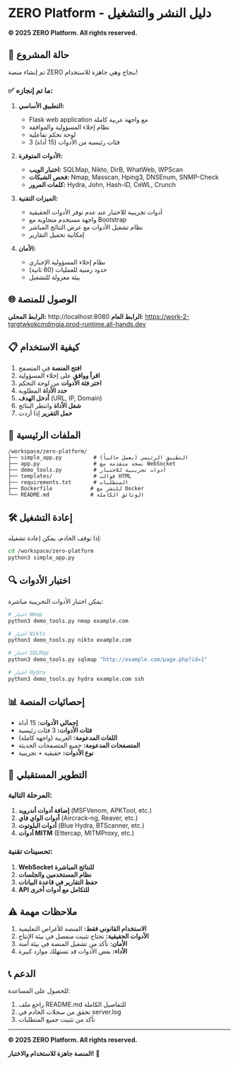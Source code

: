 # ZERO Platform - دليل النشر والتشغيل

**© 2025 ZERO Platform. All rights reserved.**

## 🚀 حالة المشروع

تم إنشاء منصة ZERO بنجاح وهي جاهزة للاستخدام!

### ✅ ما تم إنجازه:

1. **التطبيق الأساسي:**
   - Flask web application مع واجهة عربية كاملة
   - نظام إخلاء المسؤولية والموافقة
   - لوحة تحكم تفاعلية
   - 3 فئات رئيسية من الأدوات (15 أداة)

2. **الأدوات المتوفرة:**
   - **اختبار الويب:** SQLMap, Nikto, DirB, WhatWeb, WPScan
   - **فحص الشبكات:** Nmap, Masscan, Hping3, DNSEnum, SNMP-Check
   - **كلمات المرور:** Hydra, John, Hash-ID, CeWL, Crunch

3. **الميزات التقنية:**
   - أدوات تجريبية للاختبار عند عدم توفر الأدوات الحقيقية
   - واجهة مستخدم متجاوبة مع Bootstrap
   - نظام تشغيل الأدوات مع عرض النتائج المباشر
   - إمكانية تحميل التقارير

4. **الأمان:**
   - نظام إخلاء المسؤولية الإجباري
   - حدود زمنية للعمليات (60 ثانية)
   - بيئة معزولة للتشغيل

## 🌐 الوصول للمنصة

**الرابط المحلي:** http://localhost:8080
**الرابط العام:** https://work-2-tgrgtwkokcmdmgia.prod-runtime.all-hands.dev

## 📋 كيفية الاستخدام

1. **افتح المنصة** في المتصفح
2. **اقرأ ووافق** على إخلاء المسؤولية
3. **اختر فئة الأدوات** من لوحة التحكم
4. **حدد الأداة** المطلوبة
5. **أدخل الهدف** (URL, IP, Domain)
6. **شغل الأداة** وانتظر النتائج
7. **حمل التقرير** إذا أردت

## 🔧 الملفات الرئيسية

```
/workspace/zero-platform/
├── simple_app.py          # التطبيق الرئيسي (يعمل حالياً)
├── app.py                 # نسخة متقدمة مع WebSocket
├── demo_tools.py          # أدوات تجريبية للاختبار
├── templates/             # قوالب HTML
├── requirements.txt       # المتطلبات
├── Dockerfile            # للنشر مع Docker
└── README.md             # الوثائق الكاملة
```

## 🛠️ إعادة التشغيل

إذا توقف الخادم، يمكن إعادة تشغيله:

```bash
cd /workspace/zero-platform
python3 simple_app.py
```

## 🔍 اختبار الأدوات

يمكن اختبار الأدوات التجريبية مباشرة:

```bash
# اختبار Nmap
python3 demo_tools.py nmap example.com

# اختبار Nikto
python3 demo_tools.py nikto example.com

# اختبار SQLMap
python3 demo_tools.py sqlmap "http://example.com/page.php?id=1"

# اختبار Hydra
python3 demo_tools.py hydra example.com ssh
```

## 📊 إحصائيات المنصة

- **إجمالي الأدوات:** 15 أداة
- **فئات الأدوات:** 3 فئات رئيسية
- **اللغات المدعومة:** العربية (واجهة كاملة)
- **المتصفحات المدعومة:** جميع المتصفحات الحديثة
- **نوع الأدوات:** حقيقية + تجريبية

## 🔮 التطوير المستقبلي

### المرحلة التالية:
1. **إضافة أدوات أندرويد** (MSFVenom, APKTool, etc.)
2. **أدوات الواي فاي** (Aircrack-ng, Reaver, etc.)
3. **أدوات البلوتوث** (Blue Hydra, BTScanner, etc.)
4. **أدوات MITM** (Ettercap, MITMProxy, etc.)

### تحسينات تقنية:
1. **WebSocket للنتائج المباشرة**
2. **نظام المستخدمين والجلسات**
3. **حفظ التقارير في قاعدة البيانات**
4. **API للتكامل مع أدوات أخرى**

## ⚠️ ملاحظات مهمة

1. **الاستخدام القانوني فقط:** المنصة للأغراض التعليمية
2. **الأدوات الحقيقية:** تحتاج تثبيت منفصل في بيئة الإنتاج
3. **الأمان:** تأكد من تشغيل المنصة في بيئة آمنة
4. **الأداء:** بعض الأدوات قد تستهلك موارد كبيرة

## 📞 الدعم

للحصول على المساعدة:
1. راجع ملف README.md للتفاصيل الكاملة
2. تحقق من سجلات الخادم في server.log
3. تأكد من تثبيت جميع المتطلبات

---

**© 2025 ZERO Platform. All rights reserved.**

**المنصة جاهزة للاستخدام والاختبار!** 🎉